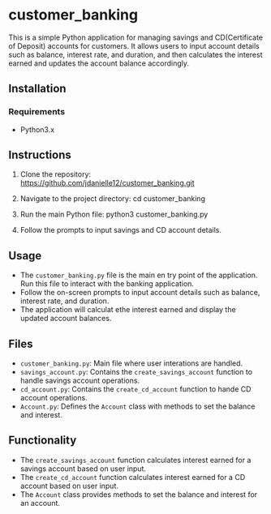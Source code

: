 # customer_banking

This is a simple Python application for managing savings and CD(Certificate of Deposit) accounts for customers. It allows users to input account details such as balance, interest rate, and duration, and then calculates the interest earned and updates the account balance accordingly. 

## Installation

### Requirements
* Python3.x

## Instructions

1. Clone the repository:
https://github.com/jdanielle12/customer_banking.git

2. Navigate to the project directory:
cd customer_banking

3. Run the main Python file:
python3 customer_banking.py

4. Follow the prompts to input savings and CD account details.

## Usage 

* The `customer_banking.py` file is the main en try point of the application. Run this file to interact with the banking application. 
* Follow the on-screen prompts to input account details such as balance, interest rate, and duration. 
* The application will calculat ethe interest earned and display the updated account balances.

## Files  

* `customer_banking.py`: Main file where user interations are handled.
* `savings_account.py`: Contains the `create_savings_account` function to handle savings account operations. 
* `cd_account.py`: Contains the `create_cd_account` function to hande CD account operations.
* `Account.py`: Defines the `Account` class with methods to set the balance and interest. 

## Functionality

* The `create_savings_account` function calculates interest earned for a savings account based on user input.
* The `create_cd_account` function calculates interest earned for a CD account based on user input.
* The `Account` class provides methods to set the balance and interest for an account. 
